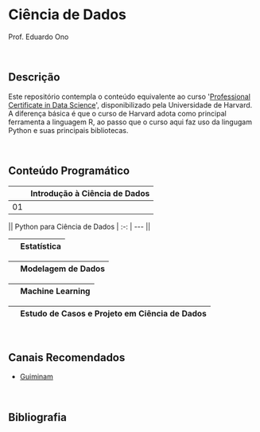 # Ciência de Dados

Prof. Eduardo Ono

<br>

## Descrição

Este repositório contempla o conteúdo equivalente ao curso '[Professional Certificate in Data Science](https://online-learning.harvard.edu/series/professional-certificate-data-science)', disponibilizado pela Universidade de Harvard. A diferença básica é que o curso de Harvard adota como principal ferramenta a linguagem R, ao passo que o curso aqui faz uso da lingugam Python e suas principais bibliotecas. 

<br>

## Conteúdo Programático

|| Introdução à Ciência de Dados
| :-: | --- |
| 01 | |

|| Python para Ciência de Dados
| :-: | --- ||

|| Estatística |
| :-: | --- |

|| Modelagem de Dados |
| :-: | --- |

|| Machine Learning |
| :-: | --- |

|| Estudo de Casos e Projeto em Ciência de Dados |
| :-: | --- |

<br>

## Canais Recomendados

* [Guiminam](https://www.youtube.com/c/Guiminam)

<br>

## Bibliografia

<br>
